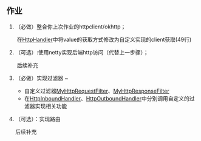 ## 作业

1. （必做）整合你上次作业的httpclient/okhttp；

   ​	在[HttpHandler](https://github.com/vinceDa/JavaCourseCodes/blob/main/02nio/nio01/src/main/java/java0/nio01/netty/HttpHandler.java)中将value的获取方式修改为自定义实现的client获取(49行)

2. （可选）:使用netty实现后端http访问（代替上一步骤）；

   ​	后续补充

3. （必做）实现过滤器 ~

   - 自定义过滤器[MyHttpRequestFilter](https://github.com/vinceDa/JavaCourseCodes/blob/main/02nio/nio02/src/main/java/io/github/kimmking/gateway/filter/MyHttpRequestFilter.java)、[MyHttpResponseFilter](https://github.com/vinceDa/JavaCourseCodes/blob/main/02nio/nio02/src/main/java/io/github/kimmking/gateway/filter/MyHttpResponseFilter.java)
   - 在[HttpInboundHandler](https://github.com/vinceDa/JavaCourseCodes/blob/main/02nio/nio02/src/main/java/io/github/kimmking/gateway/inbound/HttpInboundHandler.java)、[HttpOutboundHandler](https://github.com/vinceDa/JavaCourseCodes/blob/main/02nio/nio02/src/main/java/io/github/kimmking/gateway/outbound/httpclient4/HttpOutboundHandler.java)中分别调用自定义的过滤器实现相关功能

4. （可选）：实现路由

   后续补充